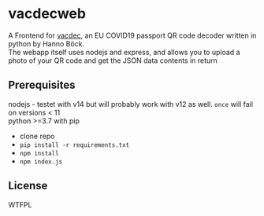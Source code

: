 # vacdecweb

A Frontend for [vacdec]((https://github.com/hannob/vacdec)), an EU COVID19 passport QR code decoder written in python by Hanno Böck.  
The webapp itself uses nodejs and express, and allows you to upload a photo of your QR code and get the JSON data contents in return

## Prerequisites

nodejs - testet with v14 but will probably work with v12 as well. `once` will fail on versions < 11  
python >=3.7 with pip

* clone repo
* `pip install -r requirements.txt`
* `npm install`
* `npm index.js`

## License
WTFPL